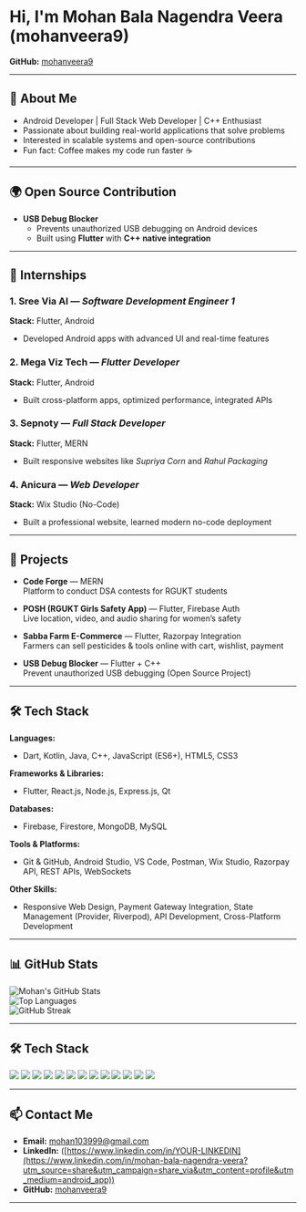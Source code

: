 # Hi, I'm Mohan Bala Nagendra Veera (mohanveera9)  
**GitHub:** [mohanveera9](https://github.com/mohanveera9)  

---

## 👤 About Me  
- Android Developer | Full Stack Web Developer | C++ Enthusiast  
- Passionate about building real-world applications that solve problems  
- Interested in scalable systems and open-source contributions  
- Fun fact: Coffee makes my code run faster ☕  

---

## 🌍 Open Source Contribution  
- **USB Debug Blocker**  
  - Prevents unauthorized USB debugging on Android devices  
  - Built using **Flutter** with **C++ native integration**  

---

## 💼 Internships  

### 1. Sree Via AI — *Software Development Engineer 1*  
**Stack:** Flutter, Android  
- Developed Android apps with advanced UI and real-time features  

### 2. Mega Viz Tech — *Flutter Developer*  
**Stack:** Flutter, Android  
- Built cross-platform apps, optimized performance, integrated APIs  

### 3. Sepnoty — *Full Stack Developer*  
**Stack:** Flutter, MERN  
- Built responsive websites like *Supriya Corn* and *Rahul Packaging*  

### 4. Anicura — *Web Developer*  
**Stack:** Wix Studio (No-Code)  
- Built a professional website, learned modern no-code deployment  

---

## 📂 Projects  

- **Code Forge** — MERN  
  Platform to conduct DSA contests for RGUKT students  

- **POSH (RGUKT Girls Safety App)** — Flutter, Firebase Auth  
  Live location, video, and audio sharing for women’s safety  

- **Sabba Farm E-Commerce** — Flutter, Razorpay Integration  
  Farmers can sell pesticides & tools online with cart, wishlist, payment  

- **USB Debug Blocker** — Flutter + C++  
  Prevent unauthorized USB debugging (Open Source Project)  

---

## 🛠 Tech Stack  

**Languages:**  
- Dart, Kotlin, Java, C++, JavaScript (ES6+), HTML5, CSS3  

**Frameworks & Libraries:**  
- Flutter, React.js, Node.js, Express.js, Qt  

**Databases:**  
- Firebase, Firestore, MongoDB, MySQL  

**Tools & Platforms:**  
- Git & GitHub, Android Studio, VS Code, Postman, Wix Studio, Razorpay API, REST APIs, WebSockets  

**Other Skills:**  
- Responsive Web Design, Payment Gateway Integration, State Management (Provider, Riverpod), API Development, Cross-Platform Development  

---

## 📊 GitHub Stats  

![Mohan's GitHub Stats](https://github-readme-stats.vercel.app/api?username=mohanveera9&show_icons=true&theme=tokyonight)  
![Top Languages](https://github-readme-stats.vercel.app/api/top-langs/?username=mohanveera9&layout=compact&theme=tokyonight)  
![GitHub Streak](https://streak-stats.demolab.com?user=mohanveera9&theme=tokyonight)  

---
## 🛠 Tech Stack  
<p align="left">
  <!-- Languages -->
  <img src="https://img.shields.io/badge/Dart-0175C2?style=for-the-badge&logo=dart&logoColor=white" />
  <img src="https://img.shields.io/badge/Kotlin-7F52FF?style=for-the-badge&logo=kotlin&logoColor=white" />
  <img src="https://img.shields.io/badge/C++-00599C?style=for-the-badge&logo=cplusplus&logoColor=white" />
  <img src="https://img.shields.io/badge/JavaScript-F7DF1E?style=for-the-badge&logo=javascript&logoColor=black" />

  <!-- Frameworks -->
  <img src="https://img.shields.io/badge/Flutter-02569B?style=for-the-badge&logo=flutter&logoColor=white" />
  <img src="https://img.shields.io/badge/React-20232A?style=for-the-badge&logo=react&logoColor=61DAFB" />
  <img src="https://img.shields.io/badge/Node.js-339933?style=for-the-badge&logo=nodedotjs&logoColor=white" />
  <img src="https://img.shields.io/badge/Express.js-000000?style=for-the-badge&logo=express&logoColor=white" />

  <!-- Databases -->
  <img src="https://img.shields.io/badge/Firebase-FFCA28?style=for-the-badge&logo=firebase&logoColor=black" />
  <img src="https://img.shields.io/badge/MongoDB-4EA94B?style=for-the-badge&logo=mongodb&logoColor=white" />

  <!-- Tools -->
  <img src="https://img.shields.io/badge/Wix-0C6EFC?style=for-the-badge&logo=wix&logoColor=white" />
  <img src="https://img.shields.io/badge/Postman-FF6C37?style=for-the-badge&logo=postman&logoColor=white" />
  <img src="https://img.shields.io/badge/Git-F05032?style=for-the-badge&logo=git&logoColor=white" />
</p>

---

## 📫 Contact Me  

- **Email:** mohan103999@gmail.com  
- **LinkedIn:** ([https://www.linkedin.com/in/YOUR-LINKEDIN](https://www.linkedin.com/in/mohan-bala-nagendra-veera?utm_source=share&utm_campaign=share_via&utm_content=profile&utm_medium=android_app))  
- **GitHub:** [mohanveera9](https://github.com/mohanveera9)  

---
